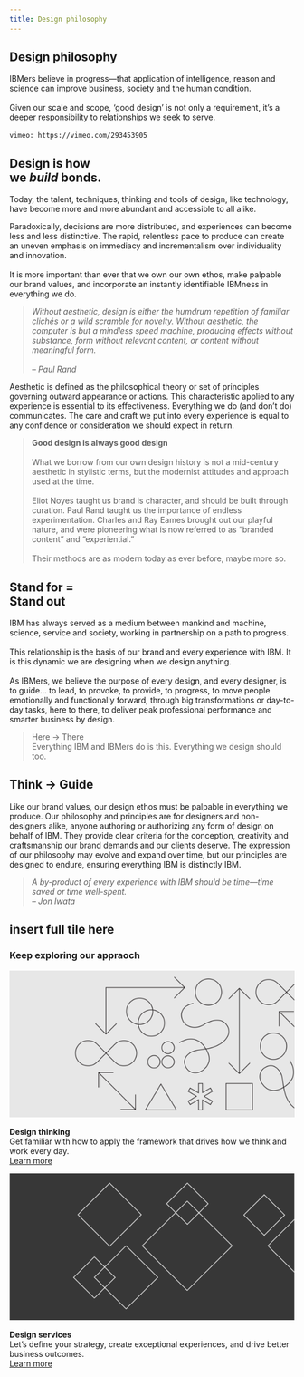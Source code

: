 ```yaml
---
title: Design philosophy
---
```


<grid background="black">
<column lg="5">

## **Design philosophy**

<p size="md">IBMers believe in progress—that application of intelligence, reason and science can improve business, society and the human condition.<br><br>Given our scale and scope, ‘good design’ is not only a requirement, it’s a deeper responsibility to relationships we seek to serve.</p>

</column>
<column lg="9" offset_lg="2">

`vimeo: https://vimeo.com/293453905`

</column>
</grid>
<grid background="gray-10">
<column lg="7" offset_lg="4">

<h2>Design is how <br>we <em>build</em> bonds.</h2>
Today, the talent, techniques, thinking and tools of design, like technology, have become more and more abundant and accessible to all alike.

</column>
<column lg="7" offset_lg="4">

<p size="md">Paradoxically, decisions are more distributed, and experiences can become less and less distinctive. The rapid, relentless pace to produce can create an uneven emphasis on immediacy and incrementalism over individuality and innovation.<br><br>It is more important than ever that we own our own ethos, make palpable our brand values, and incorporate an instantly identifiable IBMness in everything we do.</p>

> _Without aesthetic, design is either the humdrum repetition of familiar clichés or a wild scramble for novelty. Without aesthetic, the computer is but a mindless speed machine, producing effects without substance, form without relevant content, or content without meaningful form. <br><br>– Paul Rand_

<p size="md">Aesthetic is defined as the philosophical theory or set of principles governing outward appearance or actions. This characteristic applied to any experience is essential to its effectiveness. Everything we do (and don’t do) communicates. The care and craft we put into every experience is equal to any confidence or consideration we should expect in return.</p>

</column>

<column lg="3" offset_lg="2">

> **Good design is always good design** <br><br>What we borrow from our own design history is not a mid-century aesthetic in stylistic terms, but the modernist attitudes and approach used at the time.<br><br>Eliot Noyes taught us brand is character, and should be built through curation. Paul Rand taught us the importance of endless experimentation. Charles and Ray Eames brought out our playful nature, and were pioneering what is now referred to as “branded content” and “experiential.”<br><br>Their methods are as modern today as ever before, maybe more so.

</column>
</grid>
<grid background="gray-10">
<column lg="12" offset_lg="4">

<h2>Stand for = <br> Stand out</h2>

</column>
<column lg="7" offset_lg="4">

IBM has always served as a medium between mankind and machine, science, service and society, working in partnership on a path to progress.<br><br>This relationship is the basis of our brand and every experience with IBM. It is this dynamic we are designing when we design anything.<br><br>As IBMers, we believe the purpose of every design, and every designer, is to guide… to lead, to provoke, to provide, to progress, to move people emotionally and functionally forward, through big transformations or day-to-day tasks, here to there, to deliver peak professional performance and smarter business by design.

</column>
<column lg="3" offset_lg="2">

> Here → There<br>Everything IBM and IBMers do is this. Everything we design should too.

</column>
</grid>
<grid background="gray-10">
<column lg="12" offset_lg="4">

## Think → Guide

</column>
<column lg="7" offset_lg="4">

Like our brand values, our design ethos must be palpable in everything we produce. Our philosophy and principles are for designers and non-designers alike, anyone authoring or authorizing any form of design on behalf of IBM. They provide clear criteria for the conception, creativity and craftsmanship our brand demands and our clients deserve. The expression of our philosophy may evolve and expand over time, but our principles are designed to endure, ensuring everything IBM is distinctly IBM.

</column>
<column lg="3" offset_lg="2">

> _A by-product of every experience with IBM should be time—time saved or time well-spent._  
> _– Jon Iwata_

</column>
</grid>
<grid background="black">
<column lg="16">

## insert full tile here

</column>
</grid>
<grid background="gray-10">
<column lg="8">

### Keep exploring our appraoch

</column>
<column lg="4">

![](../images/design1.svg)

<p size="sm"><strong>Design thinking</strong><br>
Get familiar with how to apply the framework that drives how we think and work every day.<br>
<a href="#">Learn more</a></p>

</column>
<column lg="4">

![](../images/design2.svg)
<p size="sm"><strong>Design services</strong><br>
Let’s define your strategy, create exceptional experiences, and drive better business outcomes.<br><a href="#">Learn more</a></p>

</column>
</grid>